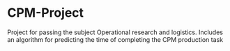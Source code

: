 # CPM-Project
Project for passing the subject Operational research and logistics. Includes an algorithm for predicting the time of completing the CPM production task
